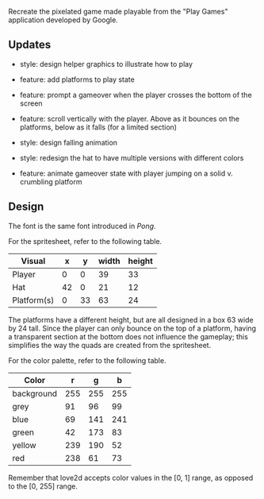 Recreate the pixelated game made playable from the "Play Games" application developed by Google.

## Updates

- style: design helper graphics to illustrate how to play

- feature: add platforms to play state

- feature: prompt a gameover when the player crosses the bottom of the screen

- feature: scroll vertically with the player. Above as it bounces on the platforms, below as it falls (for a limited section)

- style: design falling animation

- style: redesign the hat to have multiple versions with different colors

- feature: animate gameover state with player jumping on a solid v. crumbling platform

## Design

The font is the same font introduced in _Pong_.

For the spritesheet, refer to the following table.

| Visual      | x   | y   | width | height |
| ----------- | --- | --- | ----- | ------ |
| Player      | 0   | 0   | 39    | 33     |
| Hat         | 42  | 0   | 21    | 12     |
| Platform(s) | 0   | 33  | 63    | 24     |

The platforms have a different height, but are all designed in a box 63 wide by 24 tall. Since the player can only bounce on the top of a platform, having a transparent section at the bottom does not influence the gameplay; this simplifies the way the quads are created from the spritesheet.

For the color palette, refer to the following table.

| Color      | r   | g   | b   |
| ---------- | --- | --- | --- |
| background | 255 | 255 | 255 |
| grey       | 91  | 96  | 99  |
| blue       | 69  | 141 | 241 |
| green      | 42  | 173 | 83  |
| yellow     | 239 | 190 | 52  |
| red        | 238 | 61  | 73  |

Remember that love2d accepts color values in the [0, 1] range, as opposed to the [0, 255] range.
